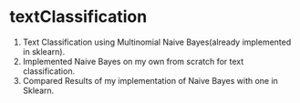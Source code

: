 # textClassification

1. Text Classification using Multinomial Naive Bayes(already implemented in sklearn).
2. Implemented Naive Bayes on my own from scratch for text classification. 
3. Compared Results of my implementation of Naive Bayes with one in Sklearn.
